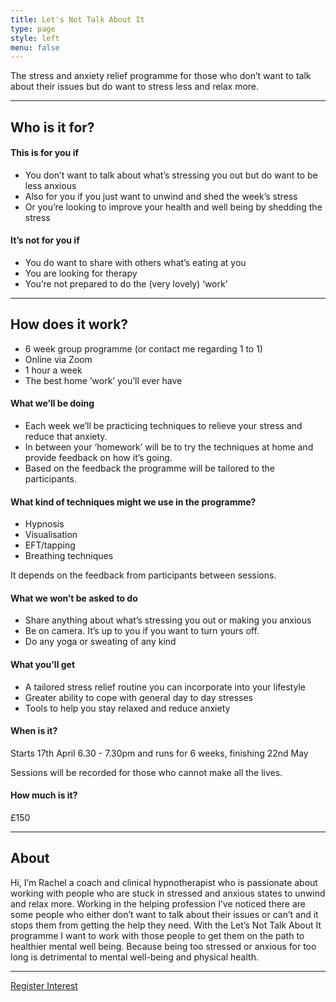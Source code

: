 ```yaml
---
title: Let's Not Talk About It
type: page
style: left
menu: false
---
```

The stress and anxiety relief programme for those who don’t want to talk about their issues but do want to stress less and relax more.

- - -

## Who is it for?

#### This is for you if

* You don’t want to talk about what’s stressing you out but do want to be less anxious
* Also for you if you just want to unwind and shed the week’s stress
* Or you’re looking to improve your health and well being by shedding the stress

#### It’s not for you if

* You do want to share with others what’s eating at you
* You are looking for therapy
* You’re not prepared to do the (very lovely) ‘work’

- - -

## How does it work?

* 6 week group programme (or contact me regarding 1 to 1)
* Online via Zoom
* 1 hour a week
* The best home ’work’ you’ll ever have

#### What we’ll be doing

* Each week we’ll be practicing techniques to relieve your stress and reduce that anxiety.
* In between your ‘homework’ will be to try the techniques at home and provide feedback on how it’s going.
* Based on the feedback the programme will be tailored to the participants.

#### What kind of techniques might we use in the programme?

* Hypnosis
* Visualisation
* EFT/tapping
* Breathing techniques

It depends on the feedback from participants between sessions.

#### What we won’t be asked to do

* Share anything about what’s stressing you out or making you anxious
* Be on camera. It’s up to you if you want to turn yours off.
* Do any yoga or sweating of any kind

#### What you’ll get

* A tailored stress relief routine you can incorporate into your lifestyle
* Greater ability to cope with general day to day stresses
* Tools to help you stay relaxed and reduce anxiety

#### When is it?

Starts 17th April 6.30 - 7.30pm and runs for 6 weeks, finishing 22nd May

S﻿essions will be recorded for those who cannot make all the lives.

#### H﻿ow much is it?

£﻿150

- - -

## About

Hi, I’m Rachel a coach and clinical hypnotherapist who is passionate about working with people who are stuck in stressed and anxious states to unwind and relax more. Working in the helping profession I’ve noticed there are some people who either don’t want to talk about their issues or can’t and it stops them from getting the help they need. With the Let’s Not Talk About It programme I want to work with those people to get them on the path to healthier mental well being. Because being too stressed or anxious for too long is detrimental to mental well-being and physical health.

- - -

<a class="cta" href="mailto:rachel@rachelgoth.com">Register Interest</a>
